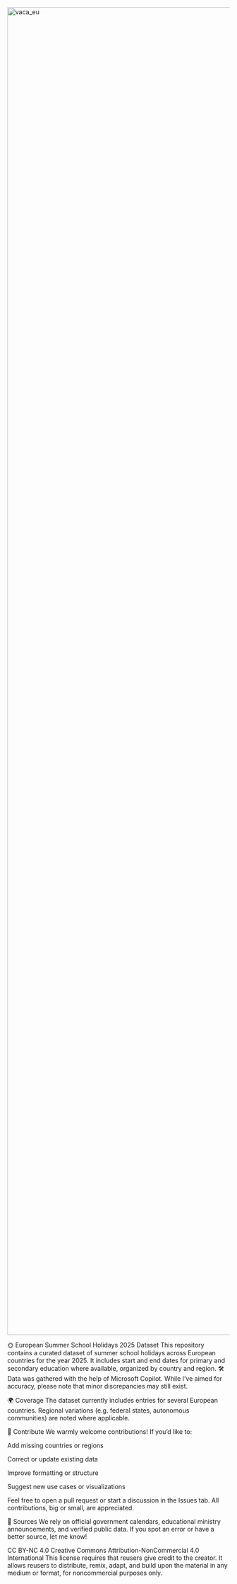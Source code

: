 <img width="1907" height="3000" alt="vaca_eu" src="https://github.com/user-attachments/assets/495bdd05-07a9-4401-93e4-a4a2c6b11cb8" />


🌞 European Summer School Holidays 2025 Dataset
This repository contains a curated dataset of summer school holidays across European countries for the year 2025. It includes start and end dates for primary and secondary education where available, organized by country and region. 🛠️ Data was gathered with the help of Microsoft Copilot. While I’ve aimed for accuracy, please note that minor discrepancies may still exist.


🌍 Coverage
The dataset currently includes entries for several European countries. Regional variations (e.g. federal states, autonomous communities) are noted where applicable.

🤝 Contribute
We warmly welcome contributions! If you’d like to:

Add missing countries or regions

Correct or update existing data

Improve formatting or structure

Suggest new use cases or visualizations

Feel free to open a pull request or start a discussion in the Issues tab. All contributions, big or small, are appreciated.

📝 Sources
We rely on official government calendars, educational ministry announcements, and verified public data. If you spot an error or have a better source, let me know!


CC BY-NC 4.0
Creative Commons Attribution-NonCommercial 4.0 International
This license requires that reusers give credit to the creator. It allows reusers to distribute, remix, adapt, and build upon the material in any medium or format, for noncommercial purposes only.

